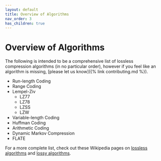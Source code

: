 ```yaml
---
layout: default
title: Overview of Algorithms
nav_order: 3
has_children: true
---
```


# Overview of Algorithms

The following is intended to be a comprehensive list of lossless compression algorithms (in no particular order), however if you feel like an algorithm is missing, [please let us know]({% link contributing.md %}).

- Run-length Coding
- Range Coding
- Lempel-Ziv
  - LZ77
  - LZ78
  - LZSS
  - LZW
- Variable-length Coding
- Huffman Coding
- Arithmetic Coding
- Dynamic Markov Compression
- FLATE

For a more complete list, check out these Wikipedia pages on [lossless algorithms](https://en.wikipedia.org/wiki/Category:Lossless_compression_algorithms) and [lossy algorithms](https://en.wikipedia.org/wiki/Category:Lossy_compression_algorithms).

